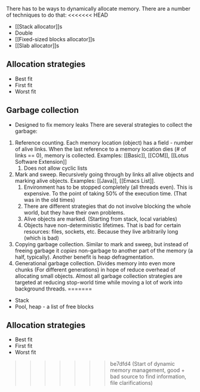 There has to be ways to dynamically allocate memory. There are a number of techniques to do that:
<<<<<<< HEAD
- [[Stack allocator]]s
- Double
- [[Fixed-sized blocks allocator]]s
- [[Slab allocator]]s
## Allocation strategies
- Best fit
- First fit
- Worst fit

## Garbage collection
- Designed to fix memory leaks
There are several strategies to collect the garbage:
1. Reference counting. Each memory location (object) has a field - number of alive links. When the last reference to a memory location dies (# of links == 0), memory is collected. Examples: [[Basic]], [[COM]], [[Lotus Software Extension]]
	1. Does not allow cyclic lists
2. Mark and sweep. Recursively going through by links all alive objects and marking alive objects. Examples: [[Java]], [[Emacs List]].
	1. Environment has to be stopped completely (all threads even). This is expensive. To the point of taking 50% of the execution time. (That was in the old times)
	2. There are different strategies that do not involve blocking the whole world, but they have their own problems.
	3. Alive objects are marked. (Starting from stack, local variables)
	4. Objects have non-deterministic lifetimes. That is bad for certain resources: files, sockets, etc. Because they live arbitrarily long (which is bad)
3. Copying garbage collection. Similar to mark and sweep, but instead of freeing garbage it *copies* non-garbage to another part of the memory (a half, typically). Another benefit is heap defragmentation.
4. Generational garbage collection. Divides memory into even more chunks (For different generations) in hope of reduce overhead of allocating small objects.
Almost all garbage collection strategies are targeted at reducing stop-world time while moving a lot of work into background threads.
=======
- Stack
- Pool, heap - a list of free blocks

## Allocation strategies
- Best fit
- First fit
- Worst fit
>>>>>>> be7dfd4 (Start of dynamic memory management, good + bad source to find information, file clarifications)
